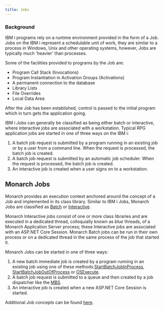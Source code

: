 ```yaml
---
title: Jobs
---
```


### Background
IBM i programs rely on a runtime environment provided in the form of a Job. Jobs on the IBM i represent a schedulable unit of work, they are similar to a process in Windows, Unix and other operating systems, however, Jobs are typically much 'heavier' than processes.

Some of the facilities provided to programs by the Job are:
- Program Call Stack (Invocations)
- Program Instantiation in Activation Groups (Activations)
- A permanent connection to the database
- Library Lists
- File Overrides
- Local Data Area

After the Job has been established, control is passed to the initial program which in turn gets the application going.

IBM i Jobs can generally be classified as being either batch or interactive, where interactive jobs are associated with a workstation. Typical RPG application jobs are started in one of three ways on the IBM i:
1.	A batch job request is submitted by a program running in an existing job or by a user from a command line. When the  request is processed, the batch job is created.
2.	A batch job request is submitted by an automatic job scheduler. When the  request is processed, the batch job is created.
3.	An interactive job is created when a user signs on to a workstation.

## Monarch Jobs

Monarch provides an execution context anchored around the concept of a Job and implemented in its class library. Similar to IBM i Jobs, Monarch Jobs are classified as [Batch](batch-jobs.html) or [Interactive](interactive-jobs.html). 

Monarch Interactive jobs consist of one or more class libraries and are executed in a dedicated thread, colloquially known as _blue_ threads, of a Monarch Application Server process; these Interactive jobs are associated with an ASP.NET Core Session.
Monarch Batch jobs can be run in their own process or on a dedicated thread in the same process of the job that started it. 

Monarch Jobs can be started in one of three ways:
1.	A new batch immediate job is created by a program running in an existing job using one of these methods:[StartBatchJobInProcess](batch-jobs.html#osexec--start-batch-job-in-process), [StartBatchJobOutOfProcess](batch-jobs.html#osexec--start-batch-job-out-of-process) or [OSExecute](batch-jobs.html#osexec--start-submitted-job-immediately).
2.	A batch job request is submitted to a queue and then created by a job dispatcher like the [MBS](batch-jobs.html#monarch-batch-subsystem-mbs).
3.	An interactive job is created when a new ASP.NET Core Session is started.

Additional Job concepts can be found [here](/concepts/architecture/application-architecture.html#application-architectures).